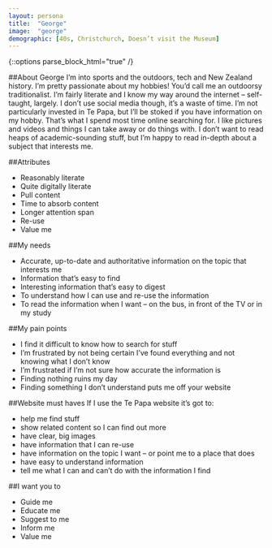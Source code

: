 ```yaml
---
layout: persona
title:  "George"
image:  "george"
demographic: [40s, Christchurch, Doesn’t visit the Museum]
---
```


{::options parse_block_html="true" /}
<div class="col">

##About George
I’m into sports and the outdoors, tech and New Zealand history. I’m pretty passionate about my hobbies! You’d call me an outdoorsy traditionalist. I’m fairly literate and I know my way around the internet – self-taught, largely. I don’t use social media though, it’s a waste of time.
I’m not particularly invested in Te Papa, but I’ll be stoked if you have information on my hobby. That’s what I spend most time online searching for.
I like pictures and videos and things I can take away or do things with. I don’t want to read heaps of academic-sounding stuff, but I’m happy to read in-depth about a subject that interests me.

##Attributes
* Reasonably literate
* Quite digitally literate
* Pull content
* Time to absorb content
* Longer attention span
* Re-use
* Value me



</div>
<div class="col">

##My needs
* Accurate, up-to-date and authoritative information on the topic that interests me
* Information that’s easy to find
* Interesting information that’s easy to digest
* To understand how I can use and re-use the information
* To read the information when I want – on the bus, in front of the TV or in my study

##My pain points
* I find it difficult to know how to search for stuff
* I’m frustrated by not being certain I’ve found everything and not knowing what I don’t know
* I’m frustrated if I’m not sure how accurate the information is
* Finding nothing ruins my day
* Finding something I don’t understand puts me off your website



</div>
<div class="col">

##Website must haves
If I use the Te Papa website it’s got to:

* help me find stuff
* show related content so I can find out more
* have clear, big images
* have information that I can re-use
* have information on the topic I want – or point me to a place that does
* have easy to understand information
* tell me what I can and can’t do with the information I find

##I want you to
* Guide me
* Educate me
* Suggest to me
* Inform me
* Value me


</div>
